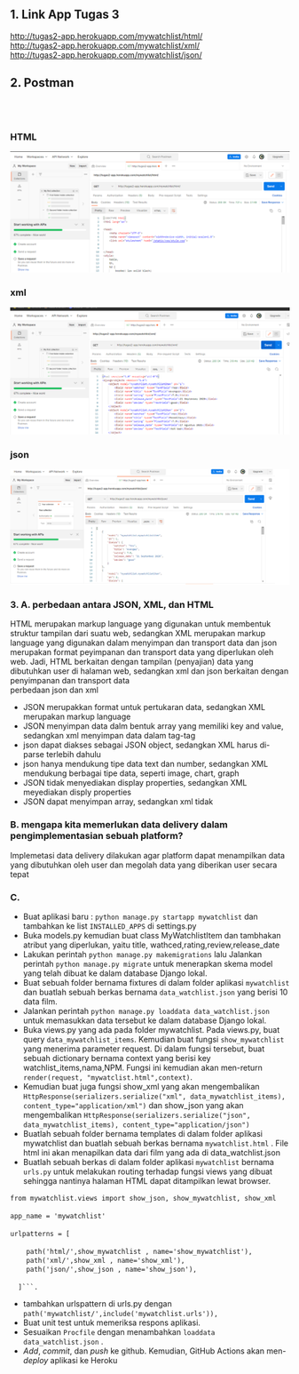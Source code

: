 ## 1. Link  App Tugas 3 <br>
http://tugas2-app.herokuapp.com/mywatchlist/html/ <br>
http://tugas2-app.herokuapp.com/mywatchlist/xml/ <br>
http://tugas2-app.herokuapp.com/mywatchlist/json/ <br>

## 2. Postman
<br> <br>
### HTML
![request-respones](https://github.com/yoozuv/Tugas-2/blob/main/mywatchlist/postman1.png)
<br>
### xml
![request-respones](https://github.com/yoozuv/Tugas-2/blob/main/mywatchlist/postman2.png)
<br>
### json
![request-respones](https://github.com/yoozuv/Tugas-2/blob/main/mywatchlist/postman3.png)

### 3. A. perbedaan antara JSON, XML, dan HTML
HTML merupakan markup language yang digunakan untuk membentuk struktur tampilan dari suatu web, sedangkan 
XML  merupakan markup language yang digunakan dalam menyimpan dan transport data dan
json merupakan format peyimpanan dan transport data yang diperlukan oleh web. 
Jadi, HTML berkaitan dengan  tampilan (penyajian) data yang dibutuhkan user di halaman web, sedangkan xml dan json berkaitan dengan penyimpanan dan transport data 
<br>
perbedaan json dan xml <br>
 - JSON merupakkan format untuk pertukaran data, sedangkan XML merupakan markup language
 - JSON menyimpan data dalm bentuk array yang memiliki key and value, sedangkan xml menyimpan data dalam tag-tag
 - json dapat diakses sebagai JSON object, sedangkan XML harus di-parse terlebih dahulu
 - json hanya mendukung tipe data text dan number, sedangkan XML mendukung berbagai tipe data,  seperti image, chart, graph
 - JSON tidak menyediakan display properties, sedangkan XML meyediakan disply properties
 - JSON dapat menyimpan array, sedangkan xml tidak
 

### B. mengapa kita memerlukan data delivery dalam pengimplementasian sebuah platform?
Implemetasi data delivery dilakukan agar platform dapat menampilkan  data yang dibutuhkan oleh user dan megolah data yang diberikan user secara tepat

### C.

- Buat aplikasi baru : `python manage.py startapp mywatchlist` dan tambahkan ke list `INSTALLED_APPS` di settings.py
- Buka models.py kemudian buat class MyWatchlistItem dan tambhakan atribut yang diperlukan, yaitu title, wathced,rating,review,release_date
- Lakukan perintah `python manage.py makemigrations` lalu Jalankan perintah `python manage.py migrate` untuk menerapkan skema model yang telah dibuat ke dalam database Django lokal.
- Buat sebuah folder bernama fixtures di dalam folder aplikasi `mywatchlist` dan buatlah sebuah berkas bernama `data_watchlist.json` yang berisi 10 data film.
- Jalankan perintah `python manage.py loaddata data_watchlist.json` untuk memasukkan data tersebut ke dalam database Django lokal.
- Buka views.py yang ada pada folder mywatchlist. Pada views.py, buat query `data_mywatchlist_items`. Kemudian buat fungsi `show_mywatchlist` yang menerima parameter request. Di dalam fungsi tersebut, buat sebuah dictionary bernama context yang berisi key watchlist_items,nama,NPM. Fungsi ini kemudian akan men-return `render(request, "mywatclist.html",context)`.
- Kemudian buat juga fungsi show_xml yang akan mengembalikan `HttpResponse(serializers.serialize("xml", data_mywatchlist_items), content_type="application/xml")` dan show_json yang akan mengembalikan `HttpResponse(serializers.serialize("json", data_mywatchlist_items), content_type="application/json")`
- Buatlah sebuah folder bernama templates di dalam folder aplikasi mywatchlist dan buatlah sebuah berkas bernama `mywatchlist.html` . File html ini akan menapilkan data dari film yang ada di data_watchlist.json
- Buatlah sebuah berkas di dalam folder aplikasi `mywatchlist` bernama `urls.py` untuk melakukan routing terhadap fungsi views yang  dibuat sehingga nantinya halaman HTML dapat ditampilkan lewat browser. 

``` from django.urls import path
from mywatchlist.views import show_json, show_mywatchlist, show_xml

app_name = 'mywatchlist'

urlpatterns = [
    
    path('html/',show_mywatchlist , name='show_mywatchlist'),
    path('xml/',show_xml , name='show_xml'),
    path('json/',show_json , name='show_json'),

  ]```.

```
- tambahkan urlspattern di urls.py dengan `path('mywatchlist/',include('mywatchlist.urls')),`
- Buat unit test untuk memeriksa respons aplikasi.
- Sesuaikan `Procfile` dengan menambahkan `loaddata data_watchlist.json` .
- *Add*, *commit*, dan *push* ke github. Kemudian, GitHub Actions akan men-*deploy* aplikasi ke Heroku




